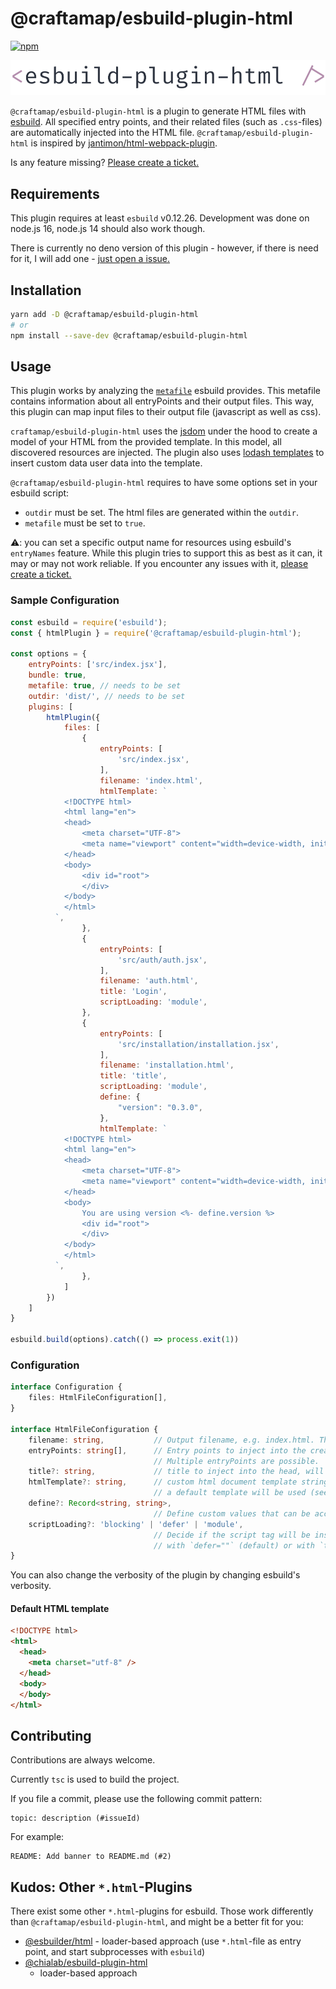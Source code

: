 # @craftamap/esbuild-plugin-html
[![npm](https://img.shields.io/npm/v/@craftamap/esbuild-plugin-html?color=green&style=flat-square)](https://www.npmjs.com/package/@craftamap/esbuild-plugin-html)

![Simple banner containing the name of the project in a html self-closing tag](.github/banner.png)

`@craftamap/esbuild-plugin-html` is a plugin to generate HTML files with
[esbuild](https://esbuild.github.io/).  All specified entry points, and their
related files (such as `.css`-files) are automatically injected into the HTML
file.  `@craftamap/esbuild-plugin-html` is inspired by
[jantimon/html-webpack-plugin](https://github.com/jantimon/html-webpack-plugin).

Is any feature missing? 
[Please create a ticket.](https://github.com/craftamap/esbuild-plugin-html/issues/new)

## Requirements

This plugin requires at least `esbuild` v0.12.26. Development was done on
node.js 16, node.js 14 should also work though.

There is currently no deno version of this plugin - however, if there is need
for it, I will add one - 
[just open a issue.](https://github.com/craftamap/esbuild-plugin-html/issues/new)

## Installation

```bash
yarn add -D @craftamap/esbuild-plugin-html
# or
npm install --save-dev @craftamap/esbuild-plugin-html
```

## Usage

This plugin works by analyzing the
[`metafile`](https://esbuild.github.io/api/#metafile) esbuild provides. This
metafile contains information about all entryPoints and their output files.
This way, this plugin can map input files to their output file (javascript as
well as css).

`craftamap/esbuild-plugin-html` uses the [jsdom](https://github.com/jsdom/jsdom)
under the hood to create a model of your HTML from the provided template. In
this model, all discovered resources are injected. The plugin also uses [lodash
templates](https://lodash.com/docs/4.17.15#template) to insert custom data user
data into the template.

`@craftamap/esbuild-plugin-html` requires to have some options set in your
esbuild script:

- `outdir` must be set. The html files are generated within the `outdir`.
- `metafile` must be set to `true`.

⚠️: you can set a specific output name for resources using esbuild's
`entryNames` feature. While this plugin tries to support this as best as it
can, it may or may not work reliable. If you encounter any issues with it, 
[please create a ticket.](https://github.com/craftamap/esbuild-plugin-html/issues/new)

### Sample Configuration

```javascript
const esbuild = require('esbuild');
const { htmlPlugin } = require('@craftamap/esbuild-plugin-html');

const options = {
    entryPoints: ['src/index.jsx'],
    bundle: true,
    metafile: true, // needs to be set
    outdir: 'dist/', // needs to be set
    plugins: [
        htmlPlugin({
            files: [
                {
                    entryPoints: [
                        'src/index.jsx',
                    ],
                    filename: 'index.html',
                    htmlTemplate: `
            <!DOCTYPE html>
            <html lang="en">
            <head>
                <meta charset="UTF-8">
                <meta name="viewport" content="width=device-width, initial-scale=1.0">
            </head>
            <body>
                <div id="root">
                </div>
            </body>
            </html>
          `,
                },
                {
                    entryPoints: [
                        'src/auth/auth.jsx',
                    ],
                    filename: 'auth.html',
                    title: 'Login',
                    scriptLoading: 'module',
                },
                {
                    entryPoints: [
                        'src/installation/installation.jsx',
                    ],
                    filename: 'installation.html',
                    title: 'title',
                    scriptLoading: 'module',
                    define: {
                        "version": "0.3.0",
                    },
                    htmlTemplate: `
            <!DOCTYPE html>
            <html lang="en">
            <head>
                <meta charset="UTF-8">
                <meta name="viewport" content="width=device-width, initial-scale=1.0">
            </head>
            <body>
                You are using version <%- define.version %>
                <div id="root">
                </div>
            </body>
            </html>
          `,
                },
            ]
        })
    ]
}

esbuild.build(options).catch(() => process.exit(1))
```

### Configuration

```typescript
interface Configuration {
    files: HtmlFileConfiguration[],
}

interface HtmlFileConfiguration {
    filename: string,           // Output filename, e.g. index.html. This path is relative to the out dir
    entryPoints: string[],      // Entry points to inject into the created html file, e.g. ['src/index.jsx']. 
                                // Multiple entryPoints are possible.
    title?: string,             // title to inject into the head, will not be set if not specified
    htmlTemplate?: string,      // custom html document template string. If you omit a template, 
                                // a default template will be used (see below)
    define?: Record<string, string>,
                                // Define custom values that can be accessed in the lodash template context
    scriptLoading?: 'blocking' | 'defer' | 'module', 
                                // Decide if the script tag will be inserted as blocking script tag, 
                                // with `defer=""` (default) or with `type="module"`
}
```

You can also change the verbosity of the plugin by changing esbuild's verbosity.

#### Default HTML template

```html
<!DOCTYPE html>
<html>
  <head>
    <meta charset="utf-8" />
  </head>
  <body>
  </body>
</html>
```

## Contributing

Contributions are always welcome. 

Currently `tsc` is used to build the project.

If you file a commit, please use the following commit pattern:

```
topic: description (#issueId)
```

For example:

```
README: Add banner to README.md (#2)
```


## Kudos: Other `*.html`-Plugins

There exist some other `*.html`-plugins for esbuild. Those work differently
than `@craftamap/esbuild-plugin-html`, and might be a better fit for you:

- [@esbuilder/html](https://www.npmjs.com/package/@esbuilder/html) -
  loader-based approach (use `*.html`-file as entry point, and start
  subprocesses with `esbuild`)
- [@chialab/esbuild-plugin-html](https://www.npmjs.com/package/@chialab/esbuild-plugin-html)
  - loader-based approach
